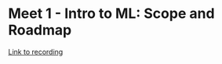# Meet 1 - Intro to ML: Scope and Roadmap

[Link to recording](https://ssneduin.sharepoint.com/sites/SSNCodingClub/Shared%20Documents/ML-AI/Recordings/ML-AI-20210919_160052-Meeting%20Recording.mp4?web=1)
